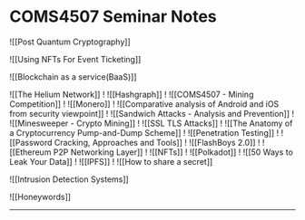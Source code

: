 # COMS4507 Seminar Notes

![[Post Quantum Cryptography]]

![[Using NFTs For Event Ticketing]]

![[Blockchain as a service(BaaS)]] 

![[The Helium Network]]
!
![[Hashgraph]]
!
![[COMS4507 - Mining Competition]]
!
![[Monero]]
!
![[Comparative analysis of Android and iOS from security viewpoint]]
!
![[Sandwich Attacks - Analysis and Prevention]]
!
![[Minesweeper - Crypto Mining]]
!
![[SSL TLS Attacks]]
!
![[The Anatomy of a Cryptocurrency Pump-and-Dump Scheme]]
!
![[Penetration Testing]]
!
![[Password Cracking, Approaches and Tools]]
!
![[FlashBoys 2.0]]
!
![[Ethereum P2P Networking Layer]]
!
![[NFTs]]
!
![[Polkadot]]
!
![[50 Ways to Leak Your Data]]
!
![[IPFS]]
!
![[How to share a secret]]

![[Intrusion Detection Systems]]

![[Honeywords]]

___